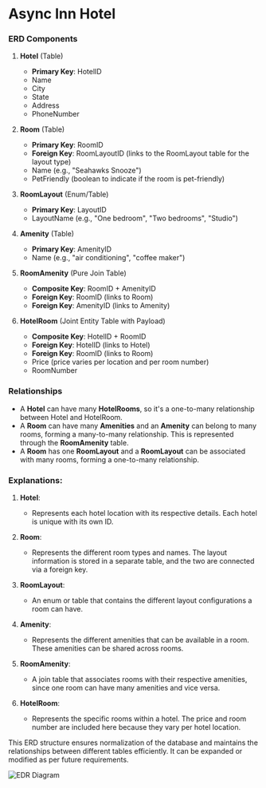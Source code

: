 ﻿# Async Inn Hotel

### ERD Components

1. **Hotel** (Table)
   - **Primary Key**: HotelID
   - Name
   - City
   - State
   - Address
   - PhoneNumber

2. **Room** (Table)
   - **Primary Key**: RoomID
   - **Foreign Key**: RoomLayoutID (links to the RoomLayout table for the layout type)
   - Name (e.g., "Seahawks Snooze")
   - PetFriendly (boolean to indicate if the room is pet-friendly)

3. **RoomLayout** (Enum/Table)
   - **Primary Key**: LayoutID
   - LayoutName (e.g., "One bedroom", "Two bedrooms", "Studio")

4. **Amenity** (Table)
   - **Primary Key**: AmenityID
   - Name (e.g., "air conditioning", "coffee maker")

5. **RoomAmenity** (Pure Join Table)
   - **Composite Key**: RoomID + AmenityID
   - **Foreign Key**: RoomID (links to Room)
   - **Foreign Key**: AmenityID (links to Amenity)

6. **HotelRoom** (Joint Entity Table with Payload)
   - **Composite Key**: HotelID + RoomID
   - **Foreign Key**: HotelID (links to Hotel)
   - **Foreign Key**: RoomID (links to Room)
   - Price (price varies per location and per room number)
   - RoomNumber

### Relationships
- A **Hotel** can have many **HotelRooms**, so it's a one-to-many relationship between Hotel and HotelRoom.
- A **Room** can have many **Amenities** and an **Amenity** can belong to many rooms, forming a many-to-many relationship. This is represented through the **RoomAmenity** table.
- A **Room** has one **RoomLayout** and a **RoomLayout** can be associated with many rooms, forming a one-to-many relationship.

### Explanations:

1. **Hotel**:
   - Represents each hotel location with its respective details. Each hotel is unique with its own ID.

2. **Room**:
   - Represents the different room types and names. The layout information is stored in a separate table, and the two are connected via a foreign key.

3. **RoomLayout**:
   - An enum or table that contains the different layout configurations a room can have.

4. **Amenity**:
   - Represents the different amenities that can be available in a room. These amenities can be shared across rooms.

5. **RoomAmenity**:
   - A join table that associates rooms with their respective amenities, since one room can have many amenities and vice versa.

6. **HotelRoom**:
   - Represents the specific rooms within a hotel. The price and room number are included here because they vary per hotel location.

This ERD structure ensures normalization of the database and maintains the relationships between different tables efficiently. It can be expanded or modified as per future requirements.

![EDR Diagram](IMG_07182.png)
